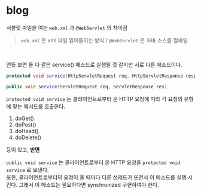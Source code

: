 # blog

서블릿 파일을 여는 `web.xml` 과 `@WebServlet` 의 차이점
> `web.xml` 은 xml 파일 읽어들이는 방식 / `@WebServlet` 은 자바 소스를 컴파일  

<br/>

언뜻 보면 둘 다 같은 service() 메소드로 실행될 것 같지만 서로 다른 메소드이다.  
```java
protected void service(HttpServletRequest req, HttpServletResponse resp)

public void service(ServletRequest req, ServletResponse res)
```

`protected void service` 는 클라이언트로부터 온 HTTP 요청에 따라 각 요청의 유형에 맞는 
메서드를 호출한다.  

1. doGet()
2. doPost()
3. doHead()
4. doDelete()  

등이 있고, <strong>반면</strong>  

`public void service` 는 클라이언트로부터 온 HTTP 요청을 `protected void service` 로 보낸다.  
또한, 클라이언트로부터의 요청이 올 때마다 다른 쓰레드가 뜨면서 이 메소드를 실행 시킨다. 그래서 이 메소드는 필요하다면 synchronized 구현하여야 한다.  





